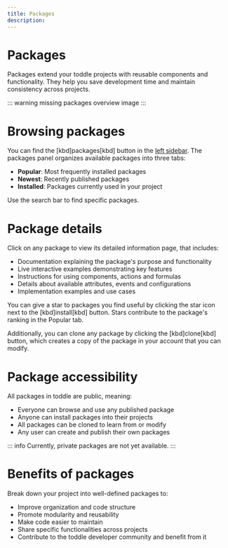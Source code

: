 ```yaml
---
title: Packages
description:
---
```


# Packages
Packages extend your toddle projects with reusable components and functionality. They help you save development time and maintain consistency across projects.

::: warning
missing packages overview image
:::

# Browsing packages
You can find the [kbd]packages[kbd] button in the [left sidebar](/the-editor/overview#left-panel). The packages panel organizes available packages into three tabs:
- **Popular**: Most frequently installed packages
- **Newest**: Recently published packages
- **Installed**: Packages currently used in your project

Use the search bar to find specific packages.

# Package details
Click on any package to view its detailed information page, that includes:
- Documentation explaining the package's purpose and functionality
- Live interactive examples demonstrating key features
- Instructions for using components, actions and formulas
- Details about available attributes, events and configurations
- Implementation examples and use cases

You can give a star to packages you find useful by clicking the star icon next to the [kbd]install[kbd] button. Stars contribute to the package's ranking in the Popular tab. 

Additionally, you can clone any package by clicking the [kbd]clone[kbd] button, which creates a copy of the package in your account that you can modify.

# Package accessibility
All packages in toddle are public, meaning:
- Everyone can browse and use any published package
- Anyone can install packages into their projects
- All packages can be cloned to learn from or modify
- Any user can create and publish their own packages

::: info
Currently, private packages are not yet available.
:::

# Benefits of packages
Break down your project into well-defined packages to:
- Improve organization and code structure
- Promote modularity and reusability
- Make code easier to maintain
- Share specific functionalities across projects
- Contribute to the toddle developer community and benefit from it